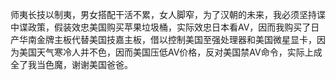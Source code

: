 师夷长技以制夷，男女搭配干活不累，女人脚窄，为了汉朝的未来，我必须坚持谍中谍政策，假装效忠美国购买苹果垃圾桶，实际效忠日本看AV，因而我购买了日产华南金牌主板代替美国技嘉主板，借以控制美国至强处理器和美国微星显卡，因为美国天气寒冷人并不色，因而美国压低AV价格，反对美国禁AV命令，实际上成全了我当色魔，谢谢美国爸爸。
